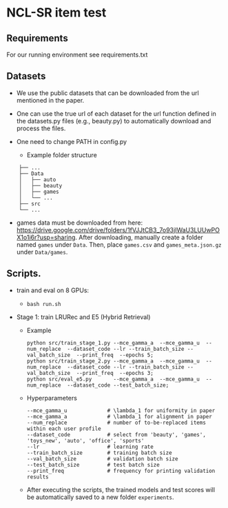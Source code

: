 # NCL-SR item test

## Requirements

For our running environment see requirements.txt

## Datasets
- We use the public datasets that can be downloaded from the url mentioned in the paper.
- One can use the true url of each dataset for the url function defined in the datasets.py files (e.g., beauty.py) to automatically download and process the files.
- One need to change PATH in config.py

  - Example folder structure
```
    ├── ...
    ├── Data                   
    │   ├── auto 
    │   ├── beauty
    │   ├── games
    │   └── ...
    ├── src
    └── ...
```
- games data must be downloaded from here: https://drive.google.com/drive/folders/1fVJJtCB3_7o93jIWaU3LUUwPOX1o1i6r?usp=sharing. After downloading, manually create a folder named `games` under `Data`. Then, place `games.csv` and `games_meta.json.gz` under `Data/games`.

## Scripts.
- train and eval on 8 GPUs:
  - ```bash run.sh```


- Stage 1: train LRURec and E5 (Hybrid Retrieval)
   - Example
       ```
       python src/train_stage_1.py --mce_gamma_a  --mce_gamma_u  --num_replace  --dataset_code --lr --train_batch_size --val_batch_size  --print_freq  --epochs 5;
       python src/train_stage_2.py --mce_gamma_a  --mce_gamma_u  --num_replace  --dataset_code --lr --train_batch_size --val_batch_size  --print_freq  --epochs 3;
       python src/eval_e5.py       --mce_gamma_a  --mce_gamma_u  --num_replace  --dataset_code --test_batch_size;
       ```
   - Hyperparameters
      ```
      --mce_gamma_u             # \lambda_1 for uniformity in paper
      --mce_gamma_a             # \lambda_1 for alignment in paper
      --num_replace             # number of to-be-replaced items within each user profile
      --dataset_code            # select from 'beauty', 'games', 'toys_new', 'auto', 'office', 'sports'
      --lr                      # learning rate
      --train_batch_size        # training batch size
      --val_batch_size          # validation batch size
      --test_batch_size         # test batch size
      --print_freq              # frequency for printing validation results
      ```
    - After executing the scripts, the trained models and test scores will be automatically saved to a new folder `experiments`.
